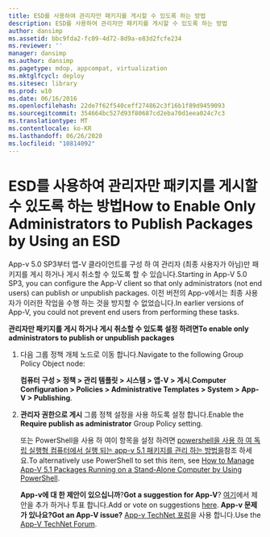 ```yaml
---
title: ESD를 사용하여 관리자만 패키지를 게시할 수 있도록 하는 방법
description: ESD를 사용하여 관리자만 패키지를 게시할 수 있도록 하는 방법
author: dansimp
ms.assetid: bbc9fda2-fc09-4d72-8d9a-e83d2fcfe234
ms.reviewer: ''
manager: dansimp
ms.author: dansimp
ms.pagetype: mdop, appcompat, virtualization
ms.mktglfcycl: deploy
ms.sitesec: library
ms.prod: w10
ms.date: 06/16/2016
ms.openlocfilehash: 22de7f62f540ceff274862c3f16b1f89d9459093
ms.sourcegitcommit: 354664bc527d93f80687cd2eba70d1eea024c7c3
ms.translationtype: MT
ms.contentlocale: ko-KR
ms.lasthandoff: 06/26/2020
ms.locfileid: "10814092"
---
```

# <span data-ttu-id="f2518-103">ESD를 사용하여 관리자만 패키지를 게시할 수 있도록 하는 방법</span><span class="sxs-lookup"><span data-stu-id="f2518-103">How to Enable Only Administrators to Publish Packages by Using an ESD</span></span>


<span data-ttu-id="f2518-104">App-v 5.0 SP3부터 앱-V 클라이언트를 구성 하 여 관리자 (최종 사용자가 아님)만 패키지를 게시 하거나 게시 취소할 수 있도록 할 수 있습니다.</span><span class="sxs-lookup"><span data-stu-id="f2518-104">Starting in App-V 5.0 SP3, you can configure the App-V client so that only administrators (not end users) can publish or unpublish packages.</span></span> <span data-ttu-id="f2518-105">이전 버전의 App-v에서는 최종 사용자가 이러한 작업을 수행 하는 것을 방지할 수 없었습니다.</span><span class="sxs-lookup"><span data-stu-id="f2518-105">In earlier versions of App-V, you could not prevent end users from performing these tasks.</span></span>

**<span data-ttu-id="f2518-106">관리자만 패키지를 게시 하거나 게시 취소할 수 있도록 설정 하려면</span><span class="sxs-lookup"><span data-stu-id="f2518-106">To enable only administrators to publish or unpublish packages</span></span>**

1.  <span data-ttu-id="f2518-107">다음 그룹 정책 개체 노드로 이동 합니다.</span><span class="sxs-lookup"><span data-stu-id="f2518-107">Navigate to the following Group Policy Object node:</span></span>

    <span data-ttu-id="f2518-108">**컴퓨터 구성 &gt; 정책 &gt; 관리 템플릿 &gt; 시스템 &gt; 앱-V &gt; 게시**.</span><span class="sxs-lookup"><span data-stu-id="f2518-108">**Computer Configuration &gt; Policies &gt; Administrative Templates &gt; System &gt; App-V &gt; Publishing**.</span></span>

2.  <span data-ttu-id="f2518-109">**관리자 권한으로 게시** 그룹 정책 설정을 사용 하도록 설정 합니다.</span><span class="sxs-lookup"><span data-stu-id="f2518-109">Enable the **Require publish as administrator** Group Policy setting.</span></span>

    <span data-ttu-id="f2518-110">또는 PowerShell을 사용 하 여이 항목을 설정 하려면 [powershell을 사용 하 여 독립 실행형 컴퓨터에서 실행 되는 app-v 5.1 패키지를 관리 하는 방법을](how-to-manage-app-v-51-packages-running-on-a-stand-alone-computer-by-using-powershell.md#bkmk-admins-pub-pkgs)참조 하세요.</span><span class="sxs-lookup"><span data-stu-id="f2518-110">To alternatively use PowerShell to set this item, see [How to Manage App-V 5.1 Packages Running on a Stand-Alone Computer by Using PowerShell](how-to-manage-app-v-51-packages-running-on-a-stand-alone-computer-by-using-powershell.md#bkmk-admins-pub-pkgs).</span></span>

    <span data-ttu-id="f2518-111">**App-v에 대 한 제안이 있으십니까**?</span><span class="sxs-lookup"><span data-stu-id="f2518-111">**Got a suggestion for App-V**?</span></span> <span data-ttu-id="f2518-112">[여기](http://appv.uservoice.com/forums/280448-microsoft-application-virtualization)에서 제안을 추가 하거나 투표 합니다.</span><span class="sxs-lookup"><span data-stu-id="f2518-112">Add or vote on suggestions [here](http://appv.uservoice.com/forums/280448-microsoft-application-virtualization).</span></span> **<span data-ttu-id="f2518-113">App-v 문제가 있나요?</span><span class="sxs-lookup"><span data-stu-id="f2518-113">Got an App-V issue?</span></span>** <span data-ttu-id="f2518-114">[App-v TechNet 포럼](https://social.technet.microsoft.com/Forums/home?forum=mdopappv)을 사용 합니다.</span><span class="sxs-lookup"><span data-stu-id="f2518-114">Use the [App-V TechNet Forum](https://social.technet.microsoft.com/Forums/home?forum=mdopappv).</span></span>

 

 





